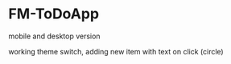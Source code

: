 # FM-ToDoApp

mobile and desktop version

working theme switch, adding new item with text on click (circle)
